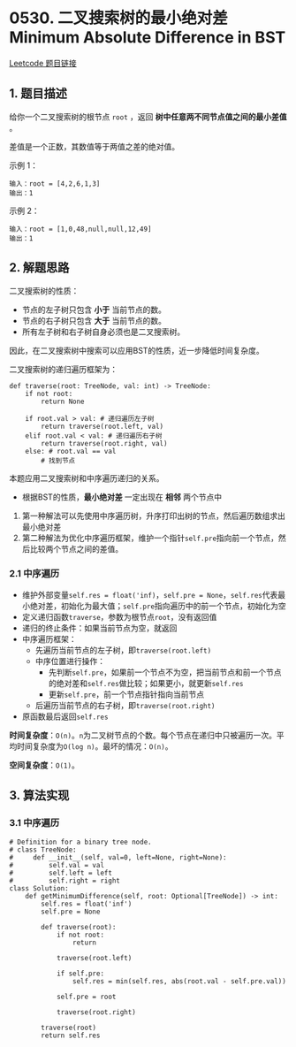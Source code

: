 # 0530. 二叉搜索树的最小绝对差 Minimum Absolute Difference in BST
[Leetcode 题目链接](https://leetcode.com/problems/minimum-absolute-difference-in-bst/description/)

## 1. 题目描述
给你一个二叉搜索树的根节点 `root` ，返回 **树中任意两不同节点值之间的最小差值** 。

差值是一个正数，其数值等于两值之差的绝对值。

示例 1：

```
输入：root = [4,2,6,1,3]
输出：1
```

示例 2：

```
输入：root = [1,0,48,null,null,12,49]
输出：1
```

## 2. 解题思路
二叉搜索树的性质：
- 节点的左子树只包含 **小于** 当前节点的数。
- 节点的右子树只包含 **大于** 当前节点的数。
- 所有左子树和右子树自身必须也是二叉搜索树。

因此，在二叉搜索树中搜索可以应用BST的性质，近一步降低时间复杂度。

二叉搜索树的递归遍历框架为：
```Py
def traverse(root: TreeNode, val: int) -> TreeNode:
    if not root:
        return None
    
    if root.val > val: # 递归遍历左子树
        return traverse(root.left, val)
    elif root.val < val: # 递归遍历右子树
        return traverse(root.right, val)
    else: # root.val == val
        # 找到节点
```

本题应用二叉搜索树和中序遍历递归的关系。
- 根据BST的性质，**最小绝对差** 一定出现在 **相邻** 两个节点中
1. 第一种解法可以先使用中序遍历树，升序打印出树的节点，然后遍历数组求出最小绝对差
2. 第二种解法为优化中序遍历框架，维护一个指针`self.pre`指向前一个节点，然后比较两个节点之间的差值。

### 2.1 中序遍历
- 维护外部变量`self.res = float('inf)`，`self.pre = None`，`self.res`代表最小绝对差，初始化为最大值；`self.pre`指向遍历中的前一个节点，初始化为空
- 定义递归函数`traverse`，参数为根节点`root`，没有返回值
- 递归的终止条件：如果当前节点为空，就返回
- 中序遍历框架：
  - 先遍历当前节点的左子树，即`traverse(root.left)`
  - 中序位置进行操作：
    - 先判断`self.pre`，如果前一个节点不为空，把当前节点和前一个节点的绝对差和`self.res`做比较；如果更小，就更新`self.res`
    - 更新`self.pre`，前一个节点指针指向当前节点
  - 后遍历当前节点的右子树，即`traverse(root.right)`
- 原函数最后返回`self.res`

**时间复杂度**：`O(n)`。`n`为二叉树节点的个数。每个节点在递归中只被遍历一次。平均时间复杂度为`O(log n)`。最坏的情况：`O(n)`。

**空间复杂度**：`O(1)`。

## 3. 算法实现
### 3.1 中序遍历
```Py
# Definition for a binary tree node.
# class TreeNode:
#     def __init__(self, val=0, left=None, right=None):
#         self.val = val
#         self.left = left
#         self.right = right
class Solution:
    def getMinimumDifference(self, root: Optional[TreeNode]) -> int:
        self.res = float('inf')
        self.pre = None

        def traverse(root):
            if not root:
                return
            
            traverse(root.left)

            if self.pre:
                self.res = min(self.res, abs(root.val - self.pre.val))
            
            self.pre = root

            traverse(root.right)
        
        traverse(root)
        return self.res
```